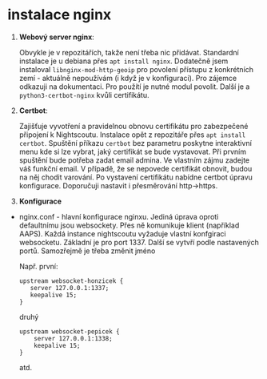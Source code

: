 # instalace nginx
1. **Webový server nginx**:

    Obvykle je v repozitářích, takže není třeba nic přidávat. Standardní instalace je u debiana přes ```apt install nginx```. Dodatečně jsem instaloval ```libnginx-mod-http-geoip``` pro povolení přístupu z konkrétních zemí - aktuálně nepoužívám (i když je v konfiguraci). Pro zájemce odkazuji na dokumentaci. Pro použítí je nutné modul povolit. Další je a ```python3-certbot-nginx``` kvůli certifikátu.

2. **Certbot**:

    Zajišťuje vyvotření a pravidelnou obnovu certifikátu pro zabezpečené připojení k Nightscoutu. Instalace opět z repozitáře přes ```apt install certbot```. Spuštění příkazu ```certbot``` bez parametru poskytne interaktivní menu kde si lze vybrat, jaký certifikát se bude vystavovat. Při prvním spuštění bude potřeba zadat email admina. Ve vlastním zájmu zadejte váš funkční email. V případě, že se nepovede certifikát obnovit, budou na něj chodit varování. Po vystavení certifikátu nabídne certbot úpravu konfigurace. Doporučuji nastavit i přesměrování http→https.
  
3. **Konfigurace**

* nginx.conf - hlavní konfigurace nginxu. Jediná úprava oproti defaultnímu jsou websockety. Přes ně komunikuje klient (například AAPS). Každá instance nightscoutu vyžaduje vlastní konfgiraci websocketu. Základní je pro port 1337. Další se vytvří podle nastavených portů. Samozřejmě je třeba změnit jméno

   Např. první:
   ```
  upstream websocket-honzicek {
      server 127.0.0.1:1337;
      keepalive 15;
  }
  ```
   druhý
  ```
  upstream websocket-pepicek {
      server 127.0.0.1:1338;
      keepalive 15;
  }
  ```
   atd.
